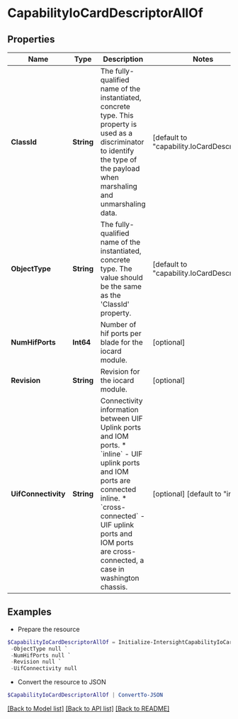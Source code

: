 # CapabilityIoCardDescriptorAllOf
## Properties

Name | Type | Description | Notes
------------ | ------------- | ------------- | -------------
**ClassId** | **String** | The fully-qualified name of the instantiated, concrete type. This property is used as a discriminator to identify the type of the payload when marshaling and unmarshaling data. | [default to "capability.IoCardDescriptor"]
**ObjectType** | **String** | The fully-qualified name of the instantiated, concrete type. The value should be the same as the &#39;ClassId&#39; property. | [default to "capability.IoCardDescriptor"]
**NumHifPorts** | **Int64** | Number of hif ports per blade for the iocard module. | [optional] 
**Revision** | **String** | Revision for the iocard module. | [optional] 
**UifConnectivity** | **String** | Connectivity information between UIF Uplink ports and IOM ports. * &#x60;inline&#x60; - UIF uplink ports and IOM ports are connected inline. * &#x60;cross-connected&#x60; - UIF uplink ports and IOM ports are cross-connected, a case in washington chassis. | [optional] [default to "inline"]

## Examples

- Prepare the resource
```powershell
$CapabilityIoCardDescriptorAllOf = Initialize-IntersightCapabilityIoCardDescriptorAllOf  -ClassId null `
 -ObjectType null `
 -NumHifPorts null `
 -Revision null `
 -UifConnectivity null
```

- Convert the resource to JSON
```powershell
$CapabilityIoCardDescriptorAllOf | ConvertTo-JSON
```

[[Back to Model list]](../README.md#documentation-for-models) [[Back to API list]](../README.md#documentation-for-api-endpoints) [[Back to README]](../README.md)


